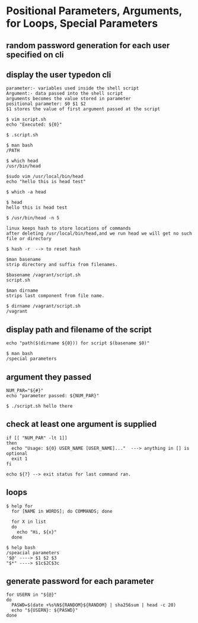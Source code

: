 # Positional Parameters, Arguments, for Loops, Special Parameters
  ## random password generation for each user specified on cli
  ## display the user typedon cli
    parameter:- variables used inside the shell script
    Argument:- data passed into the shell script
    arguments becomes the value stored in parameter
    positional parameter: $0 $1 $2
    $1 stores the value of first argument passed at the script
    
    $ vim script.sh
    echo "Executed: ${0}"

    $ .script.sh

    $ man bash
    /PATH

    $ which head
    /usr/bin/head

    $sudo vim /usr/local/bin/head
    echo "hello this is head test"
    
    $ which -a head

    $ head
    hello this is head test
    
    $ /usr/bin/head -n 5

    linux keeps hash to store locations of commands
    after deleting /usr/local/bin/head,and we run head we will get no such file or directory

    $ hash -r  --> to reset hash

    $man basename
    strip directory and suffix from filenames.

    $basename /vagrant/script.sh
    script.sh

    $man dirname
    strips last component from file name.

    $ dirname /vagrant/script.sh
    /vagrant

  ## display path and filename of the script
    
    echo "path($(dirname ${0})) for script $(basename $0)"

    $ man bash
    /special parameters

  ## argument they passed

    NUM_PAR="${#}"
    echo "parameter passed: ${NUM_PAR}"

    $ ./script.sh hello there

  ## check at least one argument is supplied

    if [[ "NUM_PAR" -lt 1]]
    then
      echo "Usage: ${0} USER_NAME [USER_NAME]..."  ---> anything in [] is optional
      exit 1
    fi

    echo ${?} --> exit status for last command ran.

  ## loops

    $ help for
      for [NAME in WORDS]; do COMMANDS; done

      for X in list
      do
        echo "Hi, ${x}"
      done

    $ help bash
    /speacial parameters
    '$@' ----> $1 $2 $3
    "$*" ----> $1c$2C$3c
    
  ## generate password for each parameter

    for USERN in "${@}"
    do
      PASWD=$(date +%s%N${RANDOM}${RANDOM} | sha256sum | head -c 20)
      echo "${USERN}: ${PASWD}"
    done




